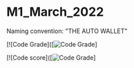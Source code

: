 # M1_March_2022
Naming convention: "THE AUTO WALLET"

[![Code Grade]([![Code Grade](<https://api.codiga.io/project/32244/score/svg>)]

[![Code score]([![Code Grade](<https://api.codiga.io/project/32244/score/svg>)]
